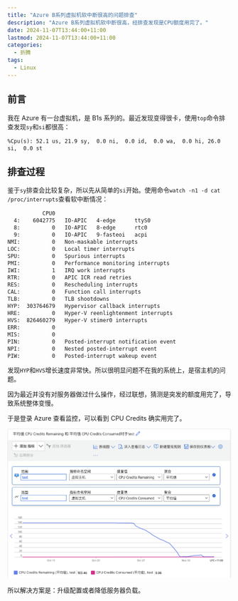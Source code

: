 ```yaml
---
title: "Azure B系列虚拟机软中断很高的问题排查"
description: "Azure B系列虚拟机软中断很高，经排查发现是CPU额度用完了。"
date: 2024-11-07T13:44:00+11:00
lastmod: 2024-11-07T13:44:00+11:00
categories:
  - 折腾
tags:
  - Linux
---
```


## 前言

我在 Azure 有一台虚拟机，是 B1s 系列的。最近发现变得很卡，使用`top`命令排查发现`sy`和`si`都很高：

```text
%Cpu(s): 52.1 us, 21.9 sy,  0.0 ni,  0.0 id,  0.0 wa,  0.0 hi, 26.0 si,  0.0 st
```

## 排查过程

鉴于`sy`排查会比较复杂，所以先从简单的`si`开始。使用命令`watch -n1 -d cat /proc/interrupts`查看软中断情况：

```text
           CPU0
  4:    6042775   IO-APIC   4-edge      ttyS0
  8:          0   IO-APIC   8-edge      rtc0
  9:          0   IO-APIC   9-fasteoi   acpi
NMI:          0   Non-maskable interrupts
LOC:          0   Local timer interrupts
SPU:          0   Spurious interrupts
PMI:          0   Performance monitoring interrupts
IWI:          1   IRQ work interrupts
RTR:          0   APIC ICR read retries
RES:          0   Rescheduling interrupts
CAL:          0   Function call interrupts
TLB:          0   TLB shootdowns
HYP:  303764679   Hypervisor callback interrupts
HRE:          0   Hyper-V reenlightenment interrupts
HVS:  826460279   Hyper-V stimer0 interrupts
ERR:          0
MIS:          0
PIN:          0   Posted-interrupt notification event
NPI:          0   Nested posted-interrupt event
PIW:          0   Posted-interrupt wakeup event
```

发现`HYP`和`HVS`增长速度非常快。所以很明显问题不在我的系统上，是宿主机的问题。

因为最近并没有对服务器做过什么操作，经过联想，猜测是突发的额度用完了，导致系统整体变慢。

于是登录 Azure 查看监控，可以看到 CPU Credits 确实用完了。

![CPU_Credits.png](CPU_Credits.png)

所以解决方案是：升级配置或者降低服务器负载。
